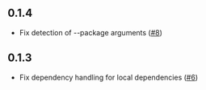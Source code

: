 ## 0.1.4

- Fix detection of --package arguments ([#8](https://github.com/phil-opp/cargo-post/pull/8))

## 0.1.3

- Fix dependency handling for local dependencies ([#6](https://github.com/phil-opp/cargo-post/pull/6))
